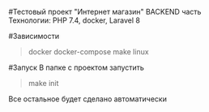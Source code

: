 #Тестовый проект "Интернет магазин" 
BACKEND часть\
Технологии: PHP 7.4, docker, Laravel 8

#Зависимости
>docker docker-compose make linux

#Запуск
В папке с проектом запустить 
>make init

Все остальное будет сделано автоматически

